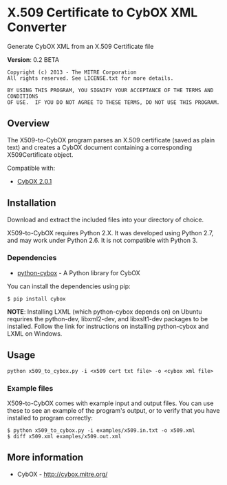 X.509 Certificate to CybOX XML Converter
========================================

Generate CybOX XML from an X.509 Certificate file

**Version**: 0.2 BETA

    Copyright (c) 2013 - The MITRE Corporation
    All rights reserved. See LICENSE.txt for more details.

    BY USING THIS PROGRAM, YOU SIGNIFY YOUR ACCEPTANCE OF THE TERMS AND CONDITIONS
    OF USE.  IF YOU DO NOT AGREE TO THESE TERMS, DO NOT USE THIS PROGRAM.


Overview
--------

The X509-to-CybOX program parses an X.509 certificate (saved as plain text) and
creates a CybOX document containing a corresponding X509Certificate object.

Compatible with:
* [CybOX 2.0.1](http://cybox.mitre.org/language/version2.0.1/)

Installation
------------

Download and extract the included files into your directory of choice. 

X509-to-CybOX requires Python 2.X. It was developed using Python 2.7, and may work 
under Python 2.6. It is not compatible with Python 3.

### Dependencies 

* [python-cybox](https://pypi.python.org/pypi/cybox) - A Python library for CybOX

You can install the dependencies using pip:

    $ pip install cybox

**NOTE**: Installing LXML (which python-cybox depends on) on Ubuntu requrires the
python-dev, libxml2-dev, and libxslt1-dev packages to be installed. 
Follow the link for instructions on installing python-cybox and LXML on Windows.

Usage
-----

    python x509_to_cybox.py -i <x509 cert txt file> -o <cybox xml file>

### Example files

X509-to-CybOX comes with example input and output files. You can use these to see an example
of the program's output, or to verify that you have installed to program correctly:

    $ python x509_to_cybox.py -i examples/x509.in.txt -o x509.xml
    $ diff x509.xml examples/x509.out.xml

More information
----------------

* CybOX - http://cybox.mitre.org/
